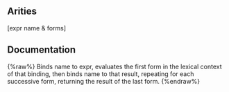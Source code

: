 ## Arities
[expr name & forms]

## Documentation
{%raw%}
Binds name to expr, evaluates the first form in the lexical context
  of that binding, then binds name to that result, repeating for each
  successive form, returning the result of the last form.
{%endraw%}
